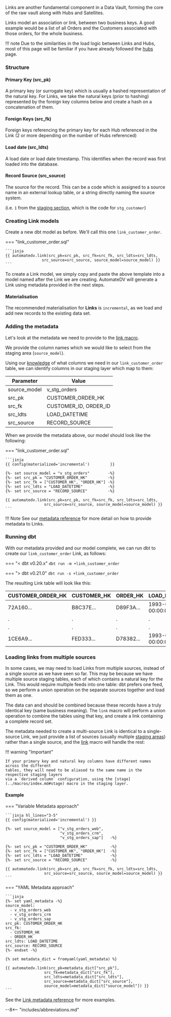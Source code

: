 Links are another fundamental component in a Data Vault, forming the core of the raw vault along with Hubs and Satellites. 

Links model an association or link, between two business keys.
A good example would be a list of all Orders and the Customers associated with those orders, for the whole business.

!!! note
    Due to the similarities in the load logic between Links and Hubs, most of this page will be familiar if you have already followed the
    [hubs](tut_hubs.md) page.
    
### Structure

#### Primary Key (src_pk)
A primary key (or surrogate key) which is usually a hashed representation of the natural key. 
For Links, we take the natural keys (prior to hashing) represented by the foreign key columns below 
and create a hash on a concatenation of them. 

#### Foreign Keys (src_fk)
Foreign keys referencing the primary key for each Hub referenced in the Link (2 or more depending on the number of Hubs 
referenced) 

#### Load date (src_ldts)
A load date or load date timestamp. This identifies when the record was first loaded into the database.

#### Record Source (src_source)
The source for the record. This can be a code which is assigned to a source name in an external lookup table, 
or a string directly naming the source system.

(i.e. `1` from the [staging section](tut_staging.md#adding-the-metadata), 
which is the code for `stg_customer`)

### Creating Link models

Create a new dbt model as before. We'll call this one `link_customer_order`. 

=== "link_customer_order.sql"

    ```jinja
    {{ automatedv.link(src_pk=src_pk, src_fk=src_fk, src_ldts=src_ldts,
                    src_source=src_source, source_model=source_model) }}
    ```

To create a Link model, we simply copy and paste the above template into a model named after the Link we
are creating. AutomateDV will generate a Link using metadata provided in the next steps.

#### Materialisation

The recommended materialisation for **Links** is `incremental`, as we load and add new records to the existing data set.

### Adding the metadata

Let's look at the metadata we need to provide to the [link macro](../macros/index.md#link).

We provide the column names which we would like to select from the staging area (`source_model`).

Using our [knowledge](#structure) of what columns we need in our `link_customer_order` table, we can identify columns in our
staging layer which map to them:

| Parameter    | Value                 |
|--------------|-----------------------|
| source_model | v_stg_orders          |
| src_pk       | CUSTOMER_ORDER_HK     |
| src_fk       | CUSTOMER_ID, ORDER_ID |
| src_ldts     | LOAD_DATETIME         |
| src_source   | RECORD_SOURCE         |

When we provide the metadata above, our model should look like the following:

=== "link_customer_order.sql"

    ```jinja
    {{ config(materialized='incremental')         }}
    
    {%- set source_model = "v_stg_orders"        -%}
    {%- set src_pk = "CUSTOMER_ORDER_HK"         -%}
    {%- set src_fk = ["CUSTOMER_HK", "ORDER_HK"] -%}
    {%- set src_ldts = "LOAD_DATETIME"           -%}
    {%- set src_source = "RECORD_SOURCE"         -%}
    
    {{ automatedv.link(src_pk=src_pk, src_fk=src_fk, src_ldts=src_ldts,
                     src_source=src_source, source_model=source_model) }}
    ```

!!! Note
    See our [metadata reference](../metadata.md#links) for more detail on how to provide metadata to Links.

### Running dbt

With our metadata provided and our model complete, we can run dbt to create our `link_customer_order` Link, as follows:

=== "< dbt v0.20.x"
    `dbt run -m +link_customer_order`

=== "> dbt v0.21.0"
    `dbt run -s +link_customer_order`

The resulting Link table will look like this:

| CUSTOMER_ORDER_HK | CUSTOMER_HK | ORDER_HK  | LOAD_DATETIME           | SOURCE |
|-------------------|-------------|-----------|-------------------------|--------|
| 72A160...         | B8C37E...   | D89F3A... | 1993-01-01 00:00:00.000 | 1      |
| .                 | .           | .         | .                       | 1      |
| .                 | .           | .         | .                       | 1      |
| 1CE6A9...         | FED333...   | D78382... | 1993-01-01 00:00:00.000 | 1      |

### Loading links from multiple sources

In some cases, we may need to load Links from multiple sources, instead of a single source as we have seen so far.
This may be because we have multiple source staging tables, each of which contains a natural key for the Link. 
This would require multiple feeds into one table: dbt prefers one feed, 
so we perform a union operation on the separate sources together and load them as one. 

The data can and should be combined because these records have a truly identical key (same business meaning).
The `link` macro will perform a union operation to combine the tables using that key, and create a link containing
a complete record set.

The metadata needed to create a multi-source Link is identical to a single-source Link, we just provide a 
list of sources (usually multiple [staging areas](tut_staging.md)) rather than a single source, and the [link](../macros/index.md#link) macro 
will handle the rest:

!!! warning "Important"

    If your primary key and natural key columns have different names across the different
    tables, they will need to be aliased to the same name in the respective staging layers 
    via a `derived column` configuration, using the [stage](../macros/index.md#stage) macro in the staging layer.

#### Example

=== "Variable Metadata approach"

    ```jinja hl_lines="3-5"
    {{ config(materialized='incremental') }}
    
    {%- set source_model = ["v_stg_orders_web",   
                            "v_stg_orders_crm",   
                            "v_stg_orders_sap"]   -%}
    
    {%- set src_pk = "CUSTOMER_ORDER_HK"          -%}
    {%- set src_fk = ["CUSTOMER_HK", "ORDER_HK"]  -%}
    {%- set src_ldts = "LOAD_DATETIME"            -%}
    {%- set src_source = "RECORD_SOURCE"          -%}
    
    {{ automatedv.link(src_pk=src_pk, src_fk=src_fk, src_ldts=src_ldts,
                     src_source=src_source, source_model=source_model) }}
    ```

=== "YAML Metadata approach"

    ```jinja
    {%- set yaml_metadata -%}
    source_model: 
      - v_stg_orders_web
      - v_stg_orders_crm
      - v_stg_orders_sap
    src_pk: CUSTOMER_ORDER_HK
    src_fk: 
      - CUSTOMER_HK
      - ORDER_HK
    src_ldts: LOAD_DATETIME
    src_source: RECORD_SOURCE
    {%- endset -%}
    
    {% set metadata_dict = fromyaml(yaml_metadata) %}
    
    {{ automatedv.link(src_pk=metadata_dict["src_pk"],
                     src_fk=metadata_dict["src_fk"], 
                     src_ldts=metadata_dict["src_ldts"],
                     src_source=metadata_dict["src_source"], 
                     source_model=metadata_dict["source_model"]) }}
    ```

See the [Link metadata reference](../metadata.md#links) for more examples.

--8<-- "includes/abbreviations.md"